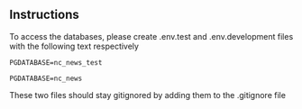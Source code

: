 ## Instructions

To access the databases, please create .env.test and .env.development files with the following text respectively
```
PGDATABASE=nc_news_test
```
```
PGDATABASE=nc_news
```
These two files should stay gitignored by adding them to the .gitignore file